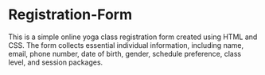 # Registration-Form
This is a simple online yoga class registration form created using HTML and CSS. The form collects essential individual information, including name, email, phone number, date of birth, gender, schedule preference, class level, and session packages.
